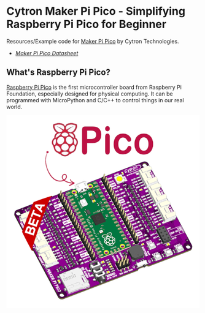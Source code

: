 # Cytron Maker Pi Pico - Simplifying Raspberry Pi Pico for Beginner
Resources/Example code for [Maker Pi Pico](https://www.cytron.io/p-maker-pi-pico) by Cytron Technologies.
- [*Maker Pi Pico Datasheet*](https://docs.google.com/document/d/1JoHsZk5IipQPCLXWbZYpDKjGlnkyACOJ1taUrKVsRg8/edit?usp=sharing)


## What's Raspberry Pi Pico?
[Raspberry Pi Pico](https://www.raspberrypi.org/documentation/pico/getting-started/) is the first microcontroller board from Raspberry Pi Foundation, especially designed for physical computing. It can be programmed with MicroPython and C/C++ to control things in our real world.

![Image of Maker Pi Pico](https://github.com/CytronTechnologies/MAKER-PI-PICO/blob/main/icon.png)
